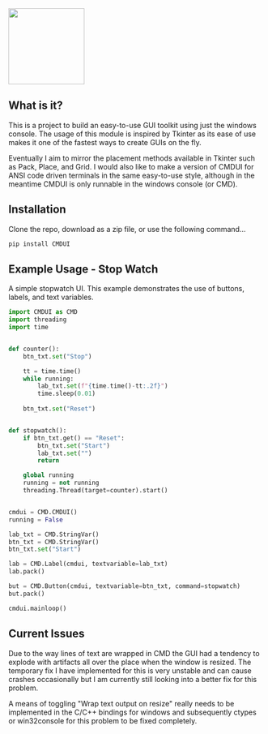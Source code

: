 <div>
  <img height=150 src="https://i.imgur.com/UebexHA.gif">
</div>

## What is it?
This is a project to build an easy-to-use GUI toolkit using just the windows console. The usage of this module is inspired by Tkinter as its ease of use makes it one of the fastest ways to create GUIs on the fly.

Eventually I aim to mirror the placement methods available in Tkinter such as Pack, Place, and Grid. I would also like to make a version of CMDUI for ANSI code driven terminals in the same easy-to-use style, although in the meantime CMDUI is only runnable in the windows console (or CMD). 

## Installation
Clone the repo, download as a zip file, or use the following command...
```sh
pip install CMDUI
```

## Example Usage - Stop Watch
A simple stopwatch UI. This example demonstrates the use of buttons, labels, and text variables.
```python
import CMDUI as CMD
import threading
import time


def counter():
    btn_txt.set("Stop")

    tt = time.time()
    while running:
        lab_txt.set(f"{time.time()-tt:.2f}")
        time.sleep(0.01)
    
    btn_txt.set("Reset")


def stopwatch():
    if btn_txt.get() == "Reset":
        btn_txt.set("Start")
        lab_txt.set("")
        return

    global running
    running = not running
    threading.Thread(target=counter).start()


cmdui = CMD.CMDUI()
running = False

lab_txt = CMD.StringVar()
btn_txt = CMD.StringVar()
btn_txt.set("Start")

lab = CMD.Label(cmdui, textvariable=lab_txt)
lab.pack()

but = CMD.Button(cmdui, textvariable=btn_txt, command=stopwatch)
but.pack()

cmdui.mainloop()
```

## Current Issues
Due to the way lines of text are wrapped in CMD the GUI had a tendency to explode with artifacts all over the place when the window is resized. The temporary fix I have implemented for this is very unstable and can cause crashes occasionally but I am currently still looking into a better fix for this problem.

A means of toggling "Wrap text output on resize" really needs to be implemented in the C/C++ bindings for windows and subsequently ctypes or win32console for this problem to be fixed completely.